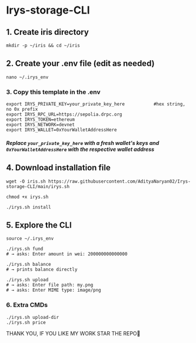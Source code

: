 # Irys-storage-CLI

## 1. Create iris directory
```
mkdir -p ~/iris && cd ~/iris
```
## 2. Create your .env file (edit as needed)
```
nano ~/.irys_env
```
### 3. Copy this template in the .env
```
export IRYS_PRIVATE_KEY=your_private_key_here           #hex string, no 0x prefix
export IRYS_RPC_URL=https://sepolia.drpc.org
export IRYS_TOKEN=ethereum
export IRYS_NETWORK=devnet
export IRYS_WALLET=0xYourWalletAddressHere
```
##### Replace `your_private_key_here` with a fresh wallet's keys and `0xYourWalletAddressHere` with the respective wallet address

## 4. Download installation file
```
wget -O iris.sh https://raw.githubusercontent.com/AdityaNaryan02/Irys-storage-CLI/main/irys.sh
```
```
chmod +x irys.sh
```
```
./irys.sh install
```
## 5. Explore the CLI
```
source ~/.irys_env
```
```
./irys.sh fund
# → asks: Enter amount in wei: 200000000000000

./irys.sh balance
# → prints balance directly

./irys.sh upload
# → asks: Enter file path: my.png
# → asks: Enter MIME type: image/png
```

### 6. Extra CMDs
```
./irys.sh upload-dir
./irys.sh price
```

THANK YOU, IF YOU LIKE MY WORK STAR THE REPO🌟

